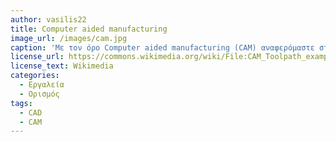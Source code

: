 ```yaml
---
author: vasilis22
title: Computer aided manufacturing
image_url: /images/cam.jpg
caption: 'Με τον όρο Computer aided manufacturing (CAM) αναφερόμαστε στην χρήση λογισμικού για τον έλεγχο μηχανημάτων παράγωγης. Το λογισμικό παίρνει ένα μοντέλο του αντικειμένου από ένα λογισμικό CAD και δίνει της κινήσεις που πρέπει να κάνει το μηχάνημα για να παράσχει ένα εξάρτημα βάσει του μοντέλου.'
license_url: https://commons.wikimedia.org/wiki/File:CAM_Toolpath_example.jpg
license_text: Wikimedia
categories:
  - Εργαλεία
  - Ορισμός
tags:
  - CAD
  - CAM
---
```

